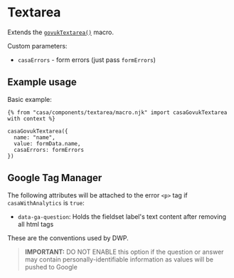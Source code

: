 # Textarea

Extends the [`govukTextarea()`](https://design-system.service.gov.uk/components/textarea/) macro.

Custom parameters:

- `casaErrors` - form errors (just pass `formErrors`)

## Example usage

Basic example:

```nunjucks
{% from "casa/components/textarea/macro.njk" import casaGovukTextarea with context %}

casaGovukTextarea({
  name: "name",
  value: formData.name,
  casaErrors: formErrors
})
```

## Google Tag Manager

The following attributes will be attached to the error `<p>` tag if `casaWithAnalytics` is `true`:

- `data-ga-question`: Holds the fieldset label's text content after removing all html tags

These are the conventions used by DWP.

> **IMPORTANT:** DO NOT ENABLE this option if the question or answer may contain personally-identifiable information as values will be pushed to Google
